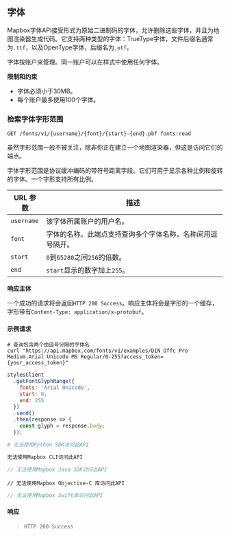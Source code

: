 ## 字体

Mapbox字体API接受形式为原始二进制码的字体，允许删除这些字体，并且为地图渲染器生成代码。它支持两种类型的字体：TrueType字体，文件后缀名通常为`.ttf`，以及OpenType字体，后缀名为`.otf`。

字体按账户来管理。同一账户可以在样式中使用任何字体。

**限制和约束**

- 字体必须小于30MB。
- 每个账户最多使用100个字体。

### 检索字体字形范围

```endpoint
GET /fonts/v1/{username}/{font}/{start}-{end}.pbf fonts:read
```

虽然字形范围一般不被关注，除非你正在建立一个地图渲染器，但这是访问它们的端点。

字体字形范围是协议缓冲编码的带符号距离字段。它们可用于显示各种比例和旋转的字体。一个字形支持所有比例。

URL 参数 | 描述
--- | ---
`username` | 该字体所属账户的用户名。
`font` | 字体的名称。此端点支持查询多个字体名称，名称间用逗号隔开。
`start` | `0`到`65280`之间`256`的倍数。
`end` | `start`显示的数字加上`255`。

**响应主体**

一个成功的请求将会返回`HTTP 200 Success`。响应主体将会是字形的一个缓存，字形带有`Content-Type: application/x-protobuf`。

#### 示例请求

```curl
# 查询包含两个由逗号分隔的字体名
curl "https://api.mapbox.com/fonts/v1/examples/DIN Offc Pro Medium,Arial Unicode MS Regular/0-255?access_token={your_access_token}"
```

```javascript
stylesClient
  .getFontGlyphRange({
    fonts: 'Arial Unicode',
    start: 0,
    end: 255
  })
  .send()
  .then(response => {
    const glyph = response.body;
  });
```

```python
# 无法使用Python SDK访问此API
```

```bash
无法使用Mapbox CLI访问此API
```

```java
// 无法使用Mapbox Java SDK访问此API
```

```objc
// 无法使用Mapbox Objective-C 库访问此API
```

```swift
// 无法使用Mapbox Swift库访问此API
```


#### 响应

> `HTTP 200 Success`

